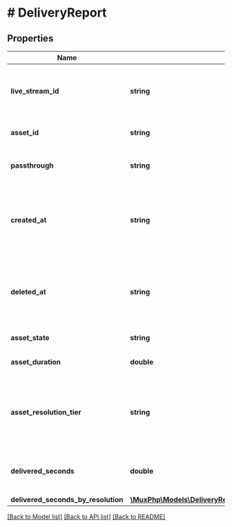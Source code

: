 # # DeliveryReport

## Properties

Name | Type | Description | Notes
------------ | ------------- | ------------- | -------------
**live_stream_id** | **string** | Unique identifier for the live stream that created the asset. | [optional]
**asset_id** | **string** | Unique identifier for the asset. | [optional]
**passthrough** | **string** | The &#x60;passthrough&#x60; value for the asset. | [optional]
**created_at** | **string** | Time at which the asset was created. Measured in seconds since the Unix epoch. | [optional]
**deleted_at** | **string** | If exists, time at which the asset was deleted. Measured in seconds since the Unix epoch. | [optional]
**asset_state** | **string** | The state of the asset. | [optional]
**asset_duration** | **double** | The duration of the asset in seconds. | [optional]
**asset_resolution_tier** | **string** | The resolution tier that the asset was ingested at, affecting billing for ingest &amp; storage | [optional]
**delivered_seconds** | **double** | Total number of delivered seconds during this time window. | [optional]
**delivered_seconds_by_resolution** | [**\MuxPhp\Models\DeliveryReportDeliveredSecondsByResolution**](DeliveryReportDeliveredSecondsByResolution.md) |  | [optional]

[[Back to Model list]](../../README.md#models) [[Back to API list]](../../README.md#endpoints) [[Back to README]](../../README.md)
